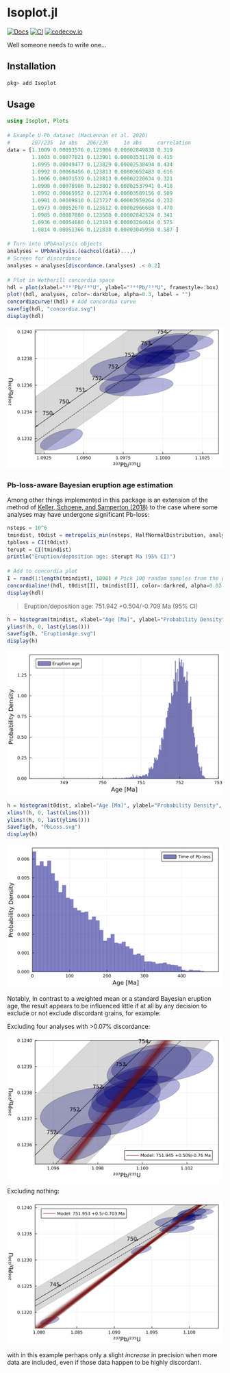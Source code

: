 # Isoplot.jl
[![Docs][docs-dev-img]][docs-dev-url]
[![CI][ci-img]][ci-url]
[![codecov.io][codecov-img]][codecov-url]

Well someone needs to write one...

## Installation
```Julia
pkg> add Isoplot
```

## Usage

```julia
using Isoplot, Plots

# Example U-Pb dataset (MacLennan et al. 2020)
#       207/235  1σ abs   206/236     1σ abs     correlation
data = [1.1009 0.00093576 0.123906 0.00002849838 0.319
        1.1003 0.00077021 0.123901 0.00003531178 0.415
        1.0995 0.00049477 0.123829 0.00002538494 0.434
        1.0992 0.00060456 0.123813 0.00003652483 0.616
        1.1006 0.00071539 0.123813 0.00002228634 0.321
        1.0998 0.00076986 0.123802 0.00002537941 0.418
        1.0992 0.00065952 0.123764 0.00003589156 0.509
        1.0981 0.00109810 0.123727 0.00003959264 0.232
        1.0973 0.00052670 0.123612 0.00002966688 0.470
        1.0985 0.00087880 0.123588 0.00002842524 0.341
        1.0936 0.00054680 0.123193 0.00003264614 0.575
        1.0814 0.00051366 0.121838 0.00003045950 0.587 ]

# Turn into UPbAnalysis objects
analyses = UPbAnalysis.(eachcol(data)...,)
# Screen for discordance
analyses = analyses[discordance.(analyses) .< 0.2]

# Plot in Wetherill concordia space
hdl = plot(xlabel="²⁰⁷Pb/²³⁵U", ylabel="²⁰⁶Pb/²³⁸U", framestyle=:box)
plot!(hdl, analyses, color=:darkblue, alpha=0.3, label = "")
concordiacurve!(hdl) # Add concordia curve
savefig(hdl, "concordia.svg")
display(hdl)
```
![svg](examples/concordia.svg)


### Pb-loss-aware Bayesian eruption age estimation
Among other things implemented in this package is an extension of the method of [Keller, Schoene, and Samperton (2018)](https://doi.org/10.7185/geochemlet.1826) to the case where some analyses may have undergone significant Pb-loss:
```julia
nsteps = 10^6
tmindist, t0dist = metropolis_min(nsteps, HalfNormalDistribution, analyses; burnin=10^4)
tpbloss = CI(t0dist)
terupt = CI(tmindist)
println("Eruption/deposition age: $terupt Ma (95% CI)")

# Add to concordia plot
I = rand(1:length(tmindist), 1000) # Pick 100 random samples from the posterior distribution
concordialine!(hdl, t0dist[I], tmindist[I], color=:darkred, alpha=0.02, label="Model: $terupt Ma") # Add to Concordia plot
display(hdl)
```
> Eruption/deposition age: 751.942 +0.504/-0.709 Ma (95% CI)

```julia
h = histogram(tmindist, xlabel="Age [Ma]", ylabel="Probability Density", normalize=true, label="Eruption age", color=:darkblue, alpha=0.65, linealpha=0.1, framestyle=:box)
ylims!(h, 0, last(ylims()))
savefig(h, "EruptionAge.svg")
display(h)
```
![svg](examples/eruptionage.svg)

```julia
h = histogram(t0dist, xlabel="Age [Ma]", ylabel="Probability Density", normalize=true, label="Time of Pb-loss", color=:darkblue, alpha=0.65, linealpha=0.1, framestyle=:box)
xlims!(h, 0, last(xlims()))
ylims!(h, 0, last(ylims()))
savefig(h, "PbLoss.svg")
display(h)
```
![svg](examples/pbloss.svg)

Notably, In contrast to a weighted mean or a standard Bayesian eruption age, the result appears to be influenced little if at all by any decision to exclude or not exclude discordant grains, for example:

Excluding four analyses with >0.07% discordance:

![svg](examples/concordiascreened.svg)

Excluding nothing:

![svg](examples/concordiaall.svg)

with in this example perhaps only a slight _increase_ in precision when more data are included, even if those data happen to be highly discordant.

[docs-dev-img]: https://img.shields.io/badge/docs-dev-blue.svg
[docs-dev-url]: https://JuliaGeochronology.github.io/Isoplot.jl/dev/
[ci-img]: https://github.com/JuliaGeochronology/Isoplot.jl/workflows/CI/badge.svg
[ci-url]: https://github.com/JuliaGeochronology/Isoplot.jl/actions/workflows/CI.yml
[codecov-img]: http://codecov.io/github/JuliaGeochronology/Isoplot.jl/coverage.svg?branch=main
[codecov-url]: http://app.codecov.io/github/JuliaGeochronology/Isoplot.jl?branch=main
